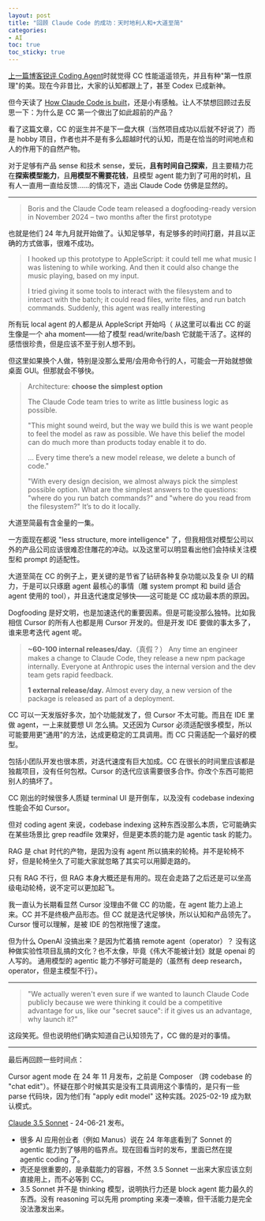 ```yaml
---
layout: post
title: "回顾 Claude Code 的成功：天时地利人和+大道至简"
categories:
- AI
toc: true
toc_sticky: true
---
```


[上一篇博客锐评 Coding Agent](/ai/2025/06/08/ai-coding.html)时就觉得 CC 性能遥遥领先，并且有种"第一性原理"的美。现在今非昔比，大家的认知都跟上了，甚至 Codex 已成新神。

但今天读了 [How Claude Code is built](https://newsletter.pragmaticengineer.com/p/how-claude-code-is-built)，还是小有感触。让人不禁想回顾过去反思一下：为什么是 CC 第一个做出了如此超前的产品？

看了这篇文章，CC 的诞生并不是下一盘大棋（当然项目成功以后就不好说了）而是 hobby 项目，作者也并不是有多么超越时代的认知，而是在恰当的时间地点和人的作用下的自然产物。

对于足够有产品 sense 和技术 sense，爱玩，**且有时间自己探索**，且主要精力花在**探索模型能力**，且**用模型不需要花钱**，且模型 agent 能力到了可用的时机，且有人一直用一直给反馈……的情况下，造出 Claude Code 仿佛是显然的。

---

> Boris and the Claude Code team released a dogfooding-ready version in November 2024 – two months after the first prototype

也就是他们 24 年九月就开始做了。认知足够早，有足够多的时间打磨，并且以正确的方式做事，很难不成功。

> I hooked up this prototype to AppleScript: it could tell me what music I was listening to while working. And then it could also change the music playing, based on my input.
>
> I tried giving it some tools to interact with the filesystem and to interact with the batch; it could read files, write files, and run batch commands.
> Suddenly, this agent was really interesting

所有玩 local agent 的人都是从 AppleScript 开始吗（
从这里可以看出 CC 的诞生像是一个 aha moment——给了模型 read/write/bash 它就能干活了。这样的感悟很珍贵，但是应该不至于别人想不到。

但这里如果换个人做，特别是没那么爱用/会用命令行的人，可能会一开始就想做桌面 GUI。但那就会不够快。

> Architecture: **choose the simplest option**
>
> The Claude Code team tries to write as little business logic as possible.
>
> "This might sound weird, but the way we build this is we want people to feel the model as raw as possible. We have this belief the model can do much more than products today enable it to do. 
>
> ... Every time there’s a new model release, we delete a bunch of code." 
>
> "With every design decision, we almost always pick the simplest possible option. What are the simplest answers to the questions: "where do you run batch commands?" and "where do you read from the filesystem?" It’s to do it locally.

大道至简最有含金量的一集。

一方面现在都说 "less structure, more intelligence" 了，但我相信对模型公司以外的产品公司应该很难忍住雕花的冲动。以及这里可以明显看出他们会持续关注模型和 prompt 的适配性。

大道至简在 CC 的例子上，更关键的是节省了钻研各种复杂功能以及复杂 UI 的精力，于是可以只琢磨 agent 最核心的事情（雕 system prompt 和 build 适合 agent 使用的 tool），并且迭代速度足够快——这可能是 CC 成功最本质的原因。

Dogfooding 是好文明，也是加速迭代的重要因素。但是可能没那么独特。比如我相信 Cursor 的所有人也都是用 Cursor 开发的。但是开发 IDE 要做的事太多了，谁来思考迭代 agent 呢。

> **~60-100 internal releases/day.**（真假？） Any time an engineer makes a change to Claude Code, they release a new npm package internally. Everyone at Anthropic uses the internal version and the dev team gets rapid feedback.
>
> **1 external release/day.** Almost every day, a new version of the package is released as part of a deployment.

CC 可以一天发版好多次，加个功能就发了，但 Cursor 不太可能。而且在 IDE 里做 agent，一上来就要想 UI 怎么搞。又还因为 Cursor 必须适配很多模型，所以可能要用更"通用"的方法，达成更稳定的工具调用。而 CC 只需适配一个最好的模型。

包括小团队开发也很本质，对迭代速度有巨大加成。CC 在很长的时间里应该都是独裁项目，没有任何包袱。Cursor 的迭代应该需要很多合作。你改个东西可能把别人的搞坏了。

CC 刚出的时候很多人质疑 terminal UI 是开倒车，以及没有 codebase indexing 性能会不如 Cursor。

但对 coding agent 来说，codebase indexing 这种东西没那么本质，它可能确实在某些场景比 grep readfile 效果好，但是更本质的能力是 agentic task 的能力。

RAG 是 chat 时代的产物，是因为没有 agent 所以搞来的轮椅。并不是轮椅不好，但是轮椅坐久了可能大家就忽略了其实可以用脚走路的。

只有 RAG 不行，但 RAG 本身大概还是有用的。现在会走路了之后还是可以坐高级电动轮椅，说不定可以更加起飞。

我一直认为长期看显然 Cursor 没理由不做 CC 的功能，在 agent 能力上追上来。CC 并不是终极产品形态。但 CC 就是迭代足够快，所以认知和产品领先了。Cursor 慢可以理解，是被 IDE 的包袱拖慢了速度。


但为什么 OpenAI 没搞出来？是因为忙着搞 remote agent（operator）？
没有这种做实验性项目乱搞的文化？也不太像，毕竟《伟大不能被计划》就是 openai 的人写的。
通用模型的 agentic 能力不够好可能是的（虽然有 deep research，operator，但是主模型不行）。

---

> "We actually weren't even sure if we wanted to launch Claude Code publicly because we were thinking it could be a competitive advantage for us, like our "secret sauce": if it gives us an advantage, why launch it?"

这段笑死。但也说明他们确实知道自己认知领先了，CC 做的是对的事情。

---

最后再回顾一些时间点：

Cursor agent mode 在 24 年 11 月发布，之前是 Composer （跨 codebase 的 "chat edit"）。怀疑在那个时候其实是没有工具调用这个事情的，是只有一些 parse 代码块，因为他们有 "apply edit model" 这种实践。2025-02-19 成为默认模式。

[Claude 3.5 Sonnet](https://www.anthropic.com/news/claude-3-5-sonnet) - 24-06-21 发布。
- 很多 AI 应用创业者（例如 Manus）说在 24 年年底看到了 Sonnet 的 agentic 能力到了够用的临界点。现在回看当时的发布，里面已然在提 agentic coding 了。
- 壳还是很重要的，是承载能力的容器，不然 3.5 Sonnet 一出来大家应该立刻直接用上，而不必等到 CC。
- 3.5 Sonnet 并不是 thinking 模型，说明执行力还是 block agent 能力最久的东西。没有 reasoning 可以先用 prompting 来凑一凑嘛，但干活能力是完全没法激发出来。
